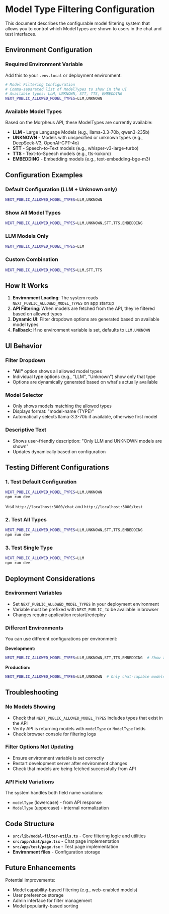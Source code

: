 # Model Type Filtering Configuration

This document describes the configurable model filtering system that allows you to control which ModelTypes are shown to users in the chat and test interfaces.

## Environment Configuration

### Required Environment Variable

Add this to your `.env.local` or deployment environment:

```bash
# Model Filtering Configuration
# Comma-separated list of ModelTypes to show in the UI
# Available types: LLM, UNKNOWN, STT, TTS, EMBEDDING
NEXT_PUBLIC_ALLOWED_MODEL_TYPES=LLM,UNKNOWN
```

### Available Model Types

Based on the Morpheus API, these ModelTypes are currently available:

- **LLM** - Large Language Models (e.g., llama-3.3-70b, qwen3-235b)
- **UNKNOWN** - Models with unspecified or unknown types (e.g., DeepSeek-V3, OpenAI-GPT-4o)
- **STT** - Speech-to-Text models (e.g., whisper-v3-large-turbo)
- **TTS** - Text-to-Speech models (e.g., tts-kokoro)
- **EMBEDDING** - Embedding models (e.g., text-embedding-bge-m3)

## Configuration Examples

### Default Configuration (LLM + Unknown only)
```bash
NEXT_PUBLIC_ALLOWED_MODEL_TYPES=LLM,UNKNOWN
```

### Show All Model Types
```bash
NEXT_PUBLIC_ALLOWED_MODEL_TYPES=LLM,UNKNOWN,STT,TTS,EMBEDDING
```

### LLM Models Only
```bash
NEXT_PUBLIC_ALLOWED_MODEL_TYPES=LLM
```

### Custom Combination
```bash
NEXT_PUBLIC_ALLOWED_MODEL_TYPES=LLM,STT,TTS
```

## How It Works

1. **Environment Loading**: The system reads `NEXT_PUBLIC_ALLOWED_MODEL_TYPES` on app startup
2. **API Filtering**: When models are fetched from the API, they're filtered based on allowed types
3. **Dynamic UI**: Filter dropdown options are generated based on available model types
4. **Fallback**: If no environment variable is set, defaults to `LLM,UNKNOWN`

## UI Behavior

### Filter Dropdown
- **"All"** option shows all allowed model types
- Individual type options (e.g., "LLM", "Unknown") show only that type
- Options are dynamically generated based on what's actually available

### Model Selector
- Only shows models matching the allowed types
- Displays format: "model-name (TYPE)"
- Automatically selects llama-3.3-70b if available, otherwise first model

### Descriptive Text
- Shows user-friendly description: "Only LLM and UNKNOWN models are shown"
- Updates dynamically based on configuration

## Testing Different Configurations

### 1. Test Default Configuration
```bash
NEXT_PUBLIC_ALLOWED_MODEL_TYPES=LLM,UNKNOWN
npm run dev
```
Visit `http://localhost:3000/chat` and `http://localhost:3000/test`

### 2. Test All Types
```bash
NEXT_PUBLIC_ALLOWED_MODEL_TYPES=LLM,UNKNOWN,STT,TTS,EMBEDDING
npm run dev
```

### 3. Test Single Type
```bash
NEXT_PUBLIC_ALLOWED_MODEL_TYPES=LLM
npm run dev
```

## Deployment Considerations

### Environment Variables
- Set `NEXT_PUBLIC_ALLOWED_MODEL_TYPES` in your deployment environment
- Variable must be prefixed with `NEXT_PUBLIC_` to be available in browser
- Changes require application restart/redeploy

### Different Environments
You can use different configurations per environment:

**Development:**
```bash
NEXT_PUBLIC_ALLOWED_MODEL_TYPES=LLM,UNKNOWN,STT,TTS,EMBEDDING  # Show all for testing
```

**Production:**
```bash
NEXT_PUBLIC_ALLOWED_MODEL_TYPES=LLM,UNKNOWN  # Only chat-capable models
```

## Troubleshooting

### No Models Showing
- Check that `NEXT_PUBLIC_ALLOWED_MODEL_TYPES` includes types that exist in the API
- Verify API is returning models with `modelType` or `ModelType` fields
- Check browser console for filtering logs

### Filter Options Not Updating
- Ensure environment variable is set correctly
- Restart development server after environment changes
- Check that models are being fetched successfully from API

### API Field Variations
The system handles both field name variations:
- `modelType` (lowercase) - from API response
- `ModelType` (uppercase) - internal normalization

## Code Structure

- **`src/lib/model-filter-utils.ts`** - Core filtering logic and utilities
- **`src/app/chat/page.tsx`** - Chat page implementation
- **`src/app/test/page.tsx`** - Test page implementation
- **Environment files** - Configuration storage

## Future Enhancements

Potential improvements:
- Model capability-based filtering (e.g., web-enabled models)
- User preference storage
- Admin interface for filter management
- Model popularity-based sorting
